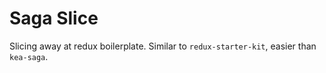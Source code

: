 # Saga Slice

Slicing away at redux boilerplate. Similar to `redux-starter-kit`, easier than `kea-saga`.

